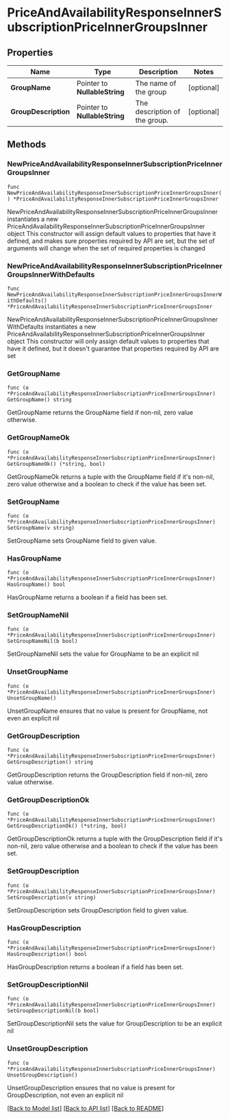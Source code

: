 # PriceAndAvailabilityResponseInnerSubscriptionPriceInnerGroupsInner

## Properties

Name | Type | Description | Notes
------------ | ------------- | ------------- | -------------
**GroupName** | Pointer to **NullableString** | The name of the group | [optional] 
**GroupDescription** | Pointer to **NullableString** | The description of the group. | [optional] 

## Methods

### NewPriceAndAvailabilityResponseInnerSubscriptionPriceInnerGroupsInner

`func NewPriceAndAvailabilityResponseInnerSubscriptionPriceInnerGroupsInner() *PriceAndAvailabilityResponseInnerSubscriptionPriceInnerGroupsInner`

NewPriceAndAvailabilityResponseInnerSubscriptionPriceInnerGroupsInner instantiates a new PriceAndAvailabilityResponseInnerSubscriptionPriceInnerGroupsInner object
This constructor will assign default values to properties that have it defined,
and makes sure properties required by API are set, but the set of arguments
will change when the set of required properties is changed

### NewPriceAndAvailabilityResponseInnerSubscriptionPriceInnerGroupsInnerWithDefaults

`func NewPriceAndAvailabilityResponseInnerSubscriptionPriceInnerGroupsInnerWithDefaults() *PriceAndAvailabilityResponseInnerSubscriptionPriceInnerGroupsInner`

NewPriceAndAvailabilityResponseInnerSubscriptionPriceInnerGroupsInnerWithDefaults instantiates a new PriceAndAvailabilityResponseInnerSubscriptionPriceInnerGroupsInner object
This constructor will only assign default values to properties that have it defined,
but it doesn't guarantee that properties required by API are set

### GetGroupName

`func (o *PriceAndAvailabilityResponseInnerSubscriptionPriceInnerGroupsInner) GetGroupName() string`

GetGroupName returns the GroupName field if non-nil, zero value otherwise.

### GetGroupNameOk

`func (o *PriceAndAvailabilityResponseInnerSubscriptionPriceInnerGroupsInner) GetGroupNameOk() (*string, bool)`

GetGroupNameOk returns a tuple with the GroupName field if it's non-nil, zero value otherwise
and a boolean to check if the value has been set.

### SetGroupName

`func (o *PriceAndAvailabilityResponseInnerSubscriptionPriceInnerGroupsInner) SetGroupName(v string)`

SetGroupName sets GroupName field to given value.

### HasGroupName

`func (o *PriceAndAvailabilityResponseInnerSubscriptionPriceInnerGroupsInner) HasGroupName() bool`

HasGroupName returns a boolean if a field has been set.

### SetGroupNameNil

`func (o *PriceAndAvailabilityResponseInnerSubscriptionPriceInnerGroupsInner) SetGroupNameNil(b bool)`

 SetGroupNameNil sets the value for GroupName to be an explicit nil

### UnsetGroupName
`func (o *PriceAndAvailabilityResponseInnerSubscriptionPriceInnerGroupsInner) UnsetGroupName()`

UnsetGroupName ensures that no value is present for GroupName, not even an explicit nil
### GetGroupDescription

`func (o *PriceAndAvailabilityResponseInnerSubscriptionPriceInnerGroupsInner) GetGroupDescription() string`

GetGroupDescription returns the GroupDescription field if non-nil, zero value otherwise.

### GetGroupDescriptionOk

`func (o *PriceAndAvailabilityResponseInnerSubscriptionPriceInnerGroupsInner) GetGroupDescriptionOk() (*string, bool)`

GetGroupDescriptionOk returns a tuple with the GroupDescription field if it's non-nil, zero value otherwise
and a boolean to check if the value has been set.

### SetGroupDescription

`func (o *PriceAndAvailabilityResponseInnerSubscriptionPriceInnerGroupsInner) SetGroupDescription(v string)`

SetGroupDescription sets GroupDescription field to given value.

### HasGroupDescription

`func (o *PriceAndAvailabilityResponseInnerSubscriptionPriceInnerGroupsInner) HasGroupDescription() bool`

HasGroupDescription returns a boolean if a field has been set.

### SetGroupDescriptionNil

`func (o *PriceAndAvailabilityResponseInnerSubscriptionPriceInnerGroupsInner) SetGroupDescriptionNil(b bool)`

 SetGroupDescriptionNil sets the value for GroupDescription to be an explicit nil

### UnsetGroupDescription
`func (o *PriceAndAvailabilityResponseInnerSubscriptionPriceInnerGroupsInner) UnsetGroupDescription()`

UnsetGroupDescription ensures that no value is present for GroupDescription, not even an explicit nil

[[Back to Model list]](../README.md#documentation-for-models) [[Back to API list]](../README.md#documentation-for-api-endpoints) [[Back to README]](../README.md)


